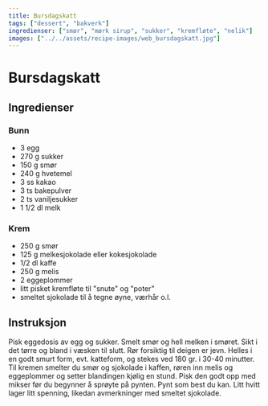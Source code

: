 ```yaml
---
title: Bursdagskatt
tags: ["dessert", "bakverk"]
ingredienser: ["smør", "mørk sirup", "sukker", "kremfløte", "nelik"]
images: ["../../assets/recipe-images/web_bursdagskatt.jpg"]
---
```


# Bursdagskatt

## Ingredienser

### Bunn

- 3 egg
- 270 g sukker
- 150 g smør
- 240 g hvetemel
- 3 ss kakao
- 3 ts bakepulver
- 2 ts vaniljesukker
- 1 1/2 dl melk

### Krem

- 250 g smør
- 125 g melkesjokolade eller kokesjokolade
- 1/2 dl kaffe
- 250 g melis
- 2 eggeplommer
- litt pisket kremfløte til "snute" og "poter"
- smeltet sjokolade til å tegne øyne, værhår o.l.

## Instruksjon

Pisk eggedosis av egg og sukker. Smelt smør og hell melken i smøret. Sikt i det tørre og bland i væsken til slutt. Rør forsiktig til deigen er jevn. Helles i en godt smurt form, evt. katteform, og stekes ved 180 gr. i 30-40 minutter. Til kremen smelter du smør og sjokolade i kaffen, røren inn melis og eggeplommer og setter blandingen kjølig en stund. Pisk den godt opp med mikser før du begynner å sprøyte på pynten. Pynt som best du kan. Litt hvitt lager litt spenning, likedan avmerkninger med smeltet sjokolade.
